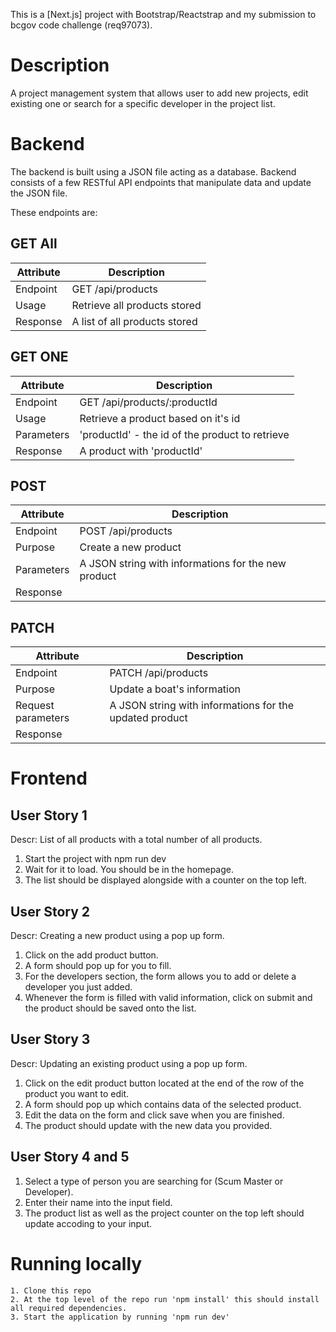 This is a [Next.js] project with Bootstrap/Reactstrap and my submission to bcgov code challenge (req97073).

# Description

 A project management system that allows user to add new projects, edit existing one or search for a specific developer in the project list.

# Backend
 
 The backend is built using a JSON file acting as a database. Backend consists of a few RESTful API endpoints that manipulate data and update the JSON file.  
 
 These endpoints are:
 
 ## GET All

| Attribute | Description |
| --- | --- |
| Endpoint | GET /api/products |
| Usage | Retrieve all products stored |
| Response | A list of all products stored |

 ## GET ONE
 
| Attribute | Description |
| --- | --- |
| Endpoint | GET /api/products/:productId |
| Usage | Retrieve a product based on it's id  |
| Parameters | 'productId' - the id of the product to retrieve |
| Response | A product with 'productId' |

## POST

| Attribute | Description |
| --- | --- |
| Endpoint | POST /api/products |
| Purpose | Create a new product |
| Parameters | A JSON string with informations for the new product |
| Response |  |

 ## PATCH

| Attribute | Description |
| --- | --- | 
| Endpoint | PATCH /api/products|
| Purpose | Update a boat's information |
| Request parameters | A JSON string with informations for the updated product |
| Response |  |


# Frontend
 
 ## User Story 1
 
 Descr: List of all products with a total number of all products. 
 
 1. Start the project with npm run dev
 2. Wait for it to load. You should be in the homepage.
 3. The list should be displayed alongside with a counter on the top left.

 ## User Story 2
 
 Descr: Creating a new product using a pop up form. 
 
 1. Click on the add product button.
 2. A form should pop up for you to fill.
 3. For the developers section, the form allows you to add or delete a developer you just added.
 4. Whenever the form is filled with valid information, click on submit and the product should be saved onto the list.

## User Story 3

Descr: Updating an existing product using a pop up form. 

 1. Click on the edit product button located at the end of the row of the product you want to edit.
 2. A form should pop up which contains data of the selected product.
 3. Edit the data on the form and click save when you are finished.
 4. The product should update with the new data you provided.

 ## User Story 4 and 5

 1. Select a type of person you are searching for (Scum Master or Developer).
 2. Enter their name into the input field.
 3. The product list as well as the project counter on the top left should update accoding to your input.


# Running locally

    1. Clone this repo
    2. At the top level of the repo run 'npm install' this should install all required dependencies. 
    3. Start the application by running 'npm run dev'
